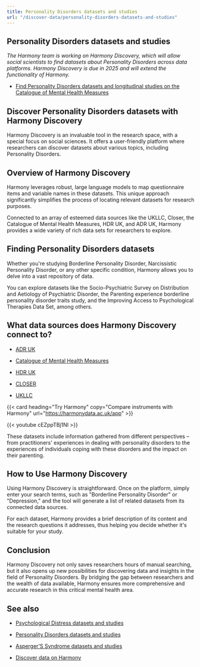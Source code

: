 ```yaml
---
title: Personality Disorders datasets and studies
url: "/discover-data/personality-disorders-datasets-and-studies"
---
```


## Personality Disorders datasets and studies

*The Harmony team is working on Harmony Discovery, which will allow social scientists to find datasets about Personality Disorders across data platforms. Harmony Discovery is due in 2025 and will extend the functionality of Harmony.*

* [Find Personality Disorders datasets and longitudinal studies on the Catalogue of Mental Health Measures](https://www.cataloguementalhealth.ac.uk/?content=search&query=Topic:personality+disorders)

## Discover Personality Disorders datasets with Harmony Discovery

Harmony Discovery is an invaluable tool in the research space, with a special focus on social sciences. It offers a user-friendly platform where researchers can discover datasets about various topics, including Personality Disorders.

## Overview of Harmony Discovery

Harmony leverages robust, large language models to map questionnaire items and variable names in these datasets. This unique approach significantly simplifies the process of locating relevant datasets for research purposes.

Connected to an array of esteemed data sources like the UKLLC, Closer, the Catalogue of Mental Health Measures, HDR UK, and ADR UK, Harmony provides a wide variety of rich data sets for researchers to explore.

## Finding Personality Disorders datasets

Whether you're studying Borderline Personality Disorder, Narcissistic Personality Disorder, or any other specific condition, Harmony allows you to delve into a vast repository of data.

You can explore datasets like the Socio-Psychiatric Survey on Distribution and Aetiology of Psychiatric Disorder, the Parenting experience borderline personality disorder traits study, and the Improving Access to Psychological Therapies Data Set, among others.

## What data sources does Harmony Discovery connect to?

* [ADR UK](https://www.adruk.org/data-access/data-catalogue/)

* [Catalogue of Mental Health Measures](https://www.cataloguementalhealth.ac.uk/)

* [HDR UK](https://www.healthdatagateway.org/)

* [CLOSER](https://closer.ac.uk/)

* [UKLLC](https://explore.ukllc.ac.uk)

{{< card heading="Try Harmony" copy="Compare instruments with Harmony" url="https://harmonydata.ac.uk/app" >}}

{{< youtube cEZppTBj1NI >}}



These datasets include information gathered from different perspectives – from practitioners' experiences in dealing with personality disorders to the experiences of individuals coping with these disorders and the impact on their parenting.

## How to Use Harmony Discovery

Using Harmony Discovery is straightforward. Once on the platform, simply enter your search terms, such as "Borderline Personality Disorder" or "Depression," and the tool will generate a list of related datasets from its connected data sources.

For each dataset, Harmony provides a brief description of its content and the research questions it addresses, thus helping you decide whether it's suitable for your study.

## Conclusion

Harmony Discovery not only saves researchers hours of manual searching, but it also opens up new possibilities for discovering data and insights in the field of Personality Disorders. By bridging the gap between researchers and the wealth of data available, Harmony ensures more comprehensive and accurate research in this critical mental health area.

## See also

* [Psychological Distress datasets and studies](/discover-data/psychological-distress-datasets-and-studies)

* [Personality Disorders datasets and studies](/discover-data/personality-disorders-datasets-and-studies)

* [Asperger'S Syndrome datasets and studies](/discover-data/asperger's-syndrome-datasets-and-studies)

* [Discover data on Harmony](/discover-data/)